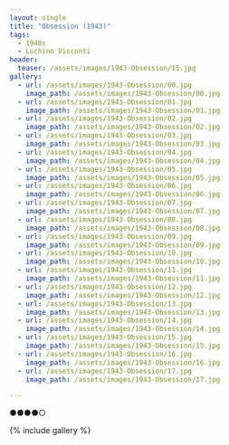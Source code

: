 ```yaml
---
layout: single
title: "Obsession (1943)"
tags:
  - 1940s 
  - Luchino Visconti
header:
  teaser: /assets/images/1943-Obsession/15.jpg
gallery:
  - url: /assets/images/1943-Obsession/00.jpg
    image_path: /assets/images/1943-Obsession/00.jpg  
  - url: /assets/images/1943-Obsession/01.jpg
    image_path: /assets/images/1943-Obsession/01.jpg
  - url: /assets/images/1943-Obsession/02.jpg
    image_path: /assets/images/1943-Obsession/02.jpg
  - url: /assets/images/1943-Obsession/03.jpg
    image_path: /assets/images/1943-Obsession/03.jpg
  - url: /assets/images/1943-Obsession/04.jpg
    image_path: /assets/images/1943-Obsession/04.jpg
  - url: /assets/images/1943-Obsession/05.jpg
    image_path: /assets/images/1943-Obsession/05.jpg
  - url: /assets/images/1943-Obsession/06.jpg
    image_path: /assets/images/1943-Obsession/06.jpg
  - url: /assets/images/1943-Obsession/07.jpg
    image_path: /assets/images/1943-Obsession/07.jpg
  - url: /assets/images/1943-Obsession/08.jpg
    image_path: /assets/images/1943-Obsession/08.jpg
  - url: /assets/images/1943-Obsession/09.jpg
    image_path: /assets/images/1943-Obsession/09.jpg
  - url: /assets/images/1943-Obsession/10.jpg
    image_path: /assets/images/1943-Obsession/10.jpg
  - url: /assets/images/1943-Obsession/11.jpg
    image_path: /assets/images/1943-Obsession/11.jpg
  - url: /assets/images/1943-Obsession/12.jpg
    image_path: /assets/images/1943-Obsession/12.jpg
  - url: /assets/images/1943-Obsession/13.jpg
    image_path: /assets/images/1943-Obsession/13.jpg
  - url: /assets/images/1943-Obsession/14.jpg
    image_path: /assets/images/1943-Obsession/14.jpg
  - url: /assets/images/1943-Obsession/15.jpg
    image_path: /assets/images/1943-Obsession/15.jpg
  - url: /assets/images/1943-Obsession/16.jpg
    image_path: /assets/images/1943-Obsession/16.jpg
  - url: /assets/images/1943-Obsession/17.jpg
    image_path: /assets/images/1943-Obsession/17.jpg

---
```

●●●●○

{% include gallery %}
